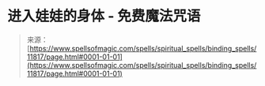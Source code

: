<!--yml

category: 未分类

date: 2024-06-12 18:49:18

-->

# 进入娃娃的身体 - 免费魔法咒语

> 来源：[https://www.spellsofmagic.com/spells/spiritual_spells/binding_spells/11817/page.html#0001-01-01](https://www.spellsofmagic.com/spells/spiritual_spells/binding_spells/11817/page.html#0001-01-01)
